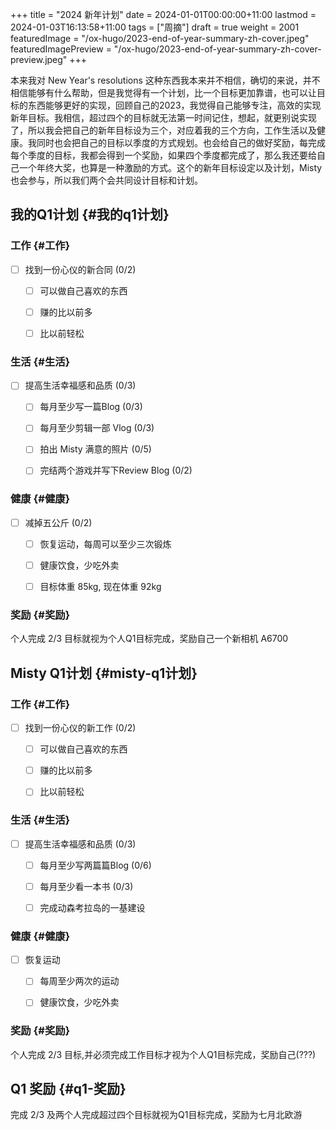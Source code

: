 +++
title = "2024 新年计划"
date = 2024-01-01T00:00:00+11:00
lastmod = 2024-01-03T16:13:58+11:00
tags = ["周摘"]
draft = true
weight = 2001
featuredImage = "/ox-hugo/2023-end-of-year-summary-zh-cover.jpeg"
featuredImagePreview = "/ox-hugo/2023-end-of-year-summary-zh-cover-preview.jpeg"
+++

本来我对 New Year's resolutions 这种东西我本来并不相信，确切的来说，并不相信能够有什么帮助，但是我觉得有一个计划，比一个目标更加靠谱，也可以让目标的东西能够更好的实现，回顾自己的2023，我觉得自己能够专注，高效的实现新年目标。我相信，超过四个的目标就无法第一时间记住，想起，就更别说实现了，所以我会把自己的新年目标设为三个，对应着我的三个方向，工作生活以及健康。我同时也会把自己的目标以季度的方式规划。也会给自己的做好奖励，每完成每个季度的目标，我都会得到一个奖励，如果四个季度都完成了，那么我还要给自己一个年终大奖，也算是一种激励的方式。这个的新年目标设定以及计划，Misty 也会参与，所以我们两个会共同设计目标和计划。


## 我的Q1计划 {#我的q1计划}


### 工作 {#工作}

-   [ ] 找到一份心仪的新合同 (0/2)
    -   [ ] 可以做自己喜欢的东西
    -   [ ] 赚的比以前多
    -   [ ] 比以前轻松


### 生活 {#生活}

-   [ ] 提高生活幸福感和品质 (0/3)
    -   [ ] 每月至少写一篇Blog (0/3)
    -   [ ] 每月至少剪辑一部 Vlog (0/3)
    -   [ ] 拍出 Misty 满意的照片 (0/5)
    -   [ ] 完结两个游戏并写下Review Blog (0/2)


### 健康 {#健康}

-   [ ] 减掉五公斤 (0/2)
    -   [ ] 恢复运动，每周可以至少三次锻炼
    -   [ ] 健康饮食，少吃外卖
    -   [ ] 目标体重 85kg, 现在体重 92kg


### 奖励 {#奖励}

个人完成 2/3 目标就视为个人Q1目标完成，奖励自己一个新相机 A6700


## Misty Q1计划 {#misty-q1计划}


### 工作 {#工作}

-   [ ] 找到一份心仪的新工作 (0/2)
    -   [ ] 可以做自己喜欢的东西
    -   [ ] 赚的比以前多
    -   [ ] 比以前轻松


### 生活 {#生活}

-   [ ] 提高生活幸福感和品质 (0/3)
    -   [ ] 每月至少写两篇篇Blog (0/6)
    -   [ ] 每月至少看一本书 (0/3)
    -   [ ] 完成动森考拉岛的一基建设


### 健康 {#健康}

-   [ ] 恢复运动
    -   [ ] 每周至少两次的运动
    -   [ ] 健康饮食，少吃外卖


### 奖励 {#奖励}

个人完成 2/3 目标,并必须完成工作目标才视为个人Q1目标完成，奖励自己(???)


## Q1 奖励 {#q1-奖励}

完成 2/3 及两个人完成超过四个目标就视为Q1目标完成，奖励为七月北欧游
